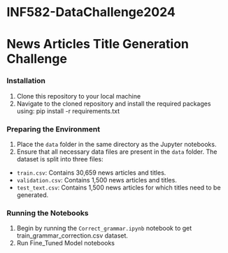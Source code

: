 # INF582-DataChallenge2024

# News Articles Title Generation Challenge

### Installation

1. Clone this repository to your local machine
2. Navigate to the cloned repository and install the required packages using: pip install -r requirements.txt

### Preparing the Environment

1. Place the `data` folder in the same directory as the Jupyter notebooks.
2. Ensure that all necessary data files are present in the `data` folder.
   The dataset is split into three files:

- `train.csv`: Contains 30,659 news articles and titles.
- `validation.csv`: Contains 1,500 news articles and titles.
- `test_text.csv`: Contains 1,500 news articles for which titles need to be generated.

### Running the Notebooks

1. Begin by running the `Correct_grammar.ipynb` notebook to get train_grammar_correction.csv dataset.
2. Run Fine_Tuned Model notebooks
